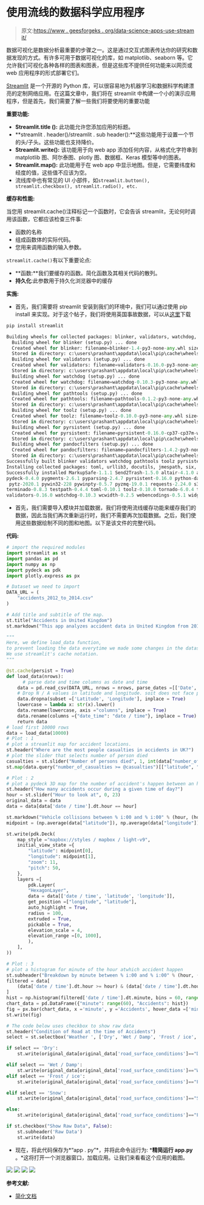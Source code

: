 # 使用流线的数据科学应用程序

> 原文:[https://www . geesforgeks . org/data-science-apps-use-stream it/](https://www.geeksforgeeks.org/data-science-apps-using-streamlit/)

数据可视化是数据分析最重要的步骤之一。这是通过交互式图表传达你的研究和数据发现的方式。有许多可用于数据可视化的库，如 matplotlib、seaborn 等。它允许我们可视化各种各样的图表和图表，但是这些库不提供任何功能来以网页或 web 应用程序的形式部署它们。

[Streamlit](https://streamlit.io/) 是一个开源的 Python 库，可以很容易地为机器学习和数据科学构建漂亮的定制网络应用。在这篇文章中，我们将在 streamlit 中构建一个小的演示应用程序，但是首先，我们需要了解一些我们将要使用的重要功能

**重要功能:**

*   **Streamlit.title ():** 此功能允许您添加应用的标题。
*   **streamlit . header()/streamlit . sub header():**这些功能用于设置一个节的头/子头。这些功能也支持降价。
*   **Streamlit.write():** 该功能用于向 web app 添加任何内容，从格式化字符串到 matplotlib 图、阿尔泰图、plotly 图、数据框、Keras 模型等中的图表。
*   **Streamlit.map():** 此功能用于在 web app 中显示地图。但是，它需要纬度和经度的值，这些值不应该为空。
*   流线库中也有常见的 UI 小部件，如`streamlit.button(), streamlit.checkbox(), streamlit.radio(), etc.`

**缓存和性能:**

当您用 streamlit.cache()注释标记一个函数时，它会告诉 streamlit，无论何时调用该函数，它都应该检查三件事:

*   函数的名称
*   组成函数体的实际代码。
*   您用来调用函数的输入参数。

`streamlit.cache()`有以下重要论点:

*   **函数:**我们要缓存的函数。简化函数及其相关代码的散列。
*   **持久化**:此参数用于持久化浏览器中的缓存

**实施:**

*   首先，我们需要将 streamlit 安装到我们的环境中，我们可以通过使用 pip install 来实现。对于这个帖子，我们将使用英国事故数据，可以从[这里](https://data.gov.uk/dataset/053a6529-6c8c-42ac-ae1e-455b2708e535/road-traffic-accidents)下载

```py
pip install streamlit
```

```py
Building wheels for collected packages: blinker, validators, watchdog, pathtools, toolz, pyrsistent, pandocfilters
  Building wheel for blinker (setup.py) ... done
  Created wheel for blinker: filename=blinker-1.4-py3-none-any.whl size=13455 sha256=c16fdce1fa132ddc8aa6bb1551c299f64b0be90e1535383a52e3b3239e77d69c
  Stored in directory: c:\users\prashant\appdata\local\pip\cache\wheels\22\f5\18\df711b66eb25b21325c132757d4314db9ac5e8dabeaf196eab
  Building wheel for validators (setup.py) ... done
  Created wheel for validators: filename=validators-0.16.0-py3-none-any.whl size=18413 sha256=89b31cd7457f24401a146d26a8a2232d5a3e8a8ae7f1a0991dc67edbfe068a24
  Stored in directory: c:\users\prashant\appdata\local\pip\cache\wheels\38\f6\3c\5b82677e8a1b2ca411c2c10ac379dd894207329736f1ec9047
  Building wheel for watchdog (setup.py) ... done
  Created wheel for watchdog: filename=watchdog-0.10.3-py3-none-any.whl size=73875 sha256=51878f9c2c1adbe7f6d8ab6b9239c28b34990d79ee930ed1741cfa7dee0d25a6
  Stored in directory: c:\users\prashant\appdata\local\pip\cache\wheels\27\21\35\9d1e531f9de5335147dbef07e9cc99d312525ba128a93d1225
  Building wheel for pathtools (setup.py) ... done
  Created wheel for pathtools: filename=pathtools-0.1.2-py3-none-any.whl size=8790 sha256=224f8c78887059b6486a0466d5bbdd8e3fe720ebd02a29df9c6bff90445d4f79
  Stored in directory: c:\users\prashant\appdata\local\pip\cache\wheels\3e\31\09\fa59cef12cdcfecc627b3d24273699f390e71828921b2cbba2
  Building wheel for toolz (setup.py) ... done
  Created wheel for toolz: filename=toolz-0.10.0-py3-none-any.whl size=55579 sha256=815091506aeb386e2900d604ffa9803a3b879c90d8be4a5e9f8d38504f91718c
  Stored in directory: c:\users\prashant\appdata\local\pip\cache\wheels\e2\83\7c\248063997a4f9ff6bf145822e620e8c37117a6b4c765584077
  Building wheel for pyrsistent (setup.py) ... done
  Created wheel for pyrsistent: filename=pyrsistent-0.16.0-cp37-cp37m-win_amd64.whl size=70547 sha256=25abb43e1764a4266afe8485ba9476e4dc560069a06fc13cee042de747b2e750
  Stored in directory: c:\users\prashant\appdata\local\pip\cache\wheels\22\52\11\f0920f95c23ed7d2d0b05f2b7b2f4509e87a20cfe8ea43d987
  Building wheel for pandocfilters (setup.py) ... done
  Created wheel for pandocfilters: filename=pandocfilters-1.4.2-py3-none-any.whl size=7860 sha256=138f70f538c3b075a034bc0f1feee6c2868d8b16216d4ecf74987a9c71561f2e
  Stored in directory: c:\users\prashant\appdata\local\pip\cache\wheels\63\99\01\9fe785b86d1e091a6b2a61e06ddb3d8eb1bc9acae5933d4740
Successfully built blinker validators watchdog pathtools toolz pyrsistent pandocfilters
Installing collected packages: toml, urllib3, docutils, jmespath, six, python-dateutil, botocore, blinker, decorator, validators, enum-compat, s3transfer, boto3, pathtools, watchdog, numpy, pyarrow, click, MarkupSafe, jinja2, ipython-genutils, traitlets, tornado, pywin32, jupyter-core, pyzmq, jupyter-client, wcwidth, prompt-toolkit, backcall, pickleshare, pygments, parso, jedi, colorama, ipython, ipykernel, pyrsistent, zipp, importlib-metadata, attrs, jsonschema, nbformat, pywinpty, terminado, testpath, pandocfilters, entrypoints, webencodings, pyparsing, packaging, bleach, mistune, defusedxml, nbconvert, Send2Trash, prometheus-client, notebook, widgetsnbextension, ipywidgets, pydeck, pytz, pandas, toolz, altair, pillow, tzlocal, protobuf, chardet, idna, requests, base58, cachetools, astor, streamlit
Successfully installed MarkupSafe-1.1.1 Send2Trash-1.5.0 altair-4.1.0 astor-0.8.1 attrs-19.3.0 backcall-0.2.0 base58-2.0.1 bleach-3.1.5 blinker-1.4 boto3-1.14.28 botocore-1.17.28 cachetools-4.1.1 chardet-3.0.4 click-7.1.2 colorama-0.4.3 decorator-4.4.2 defusedxml-0.6.0 docutils-0.15.2 entrypoints-0.3 enum-compat-0.0.3 idna-2.10 importlib-metadata-1.7.0 ipykernel-5.3.4 ipython-7.16.1 ipython-genutils-0.2.0 ipywidgets-7.5.1 jedi-0.17.2 jinja2-2.11.2 jmespath-0.10.0 jsonschema-3.2.0 jupyter-client-6.1.6 jupyter-core-4.6.3 mistune-0.8.4 nbconvert-5.6.1 nbformat-5.0.7 notebook-6.0.3 numpy-1.19.1 packaging-20.4 pandas-1.0.5 pandocfilters-1.4.2 parso-0.7.1 pathtools-0.1.2 pickleshare-0.7.5 pillow-7.2.0 prometheus-client-0.8.0 prompt-toolkit-3.0.5 protobuf-3.12.2 pyarrow-1.0.0 
pydeck-0.4.0 pygments-2.6.1 pyparsing-2.4.7 pyrsistent-0.16.0 python-dateutil-2.8.1
 pytz-2020.1 pywin32-228 pywinpty-0.5.7 pyzmq-19.0.1 requests-2.24.0 s3transfer-0.3.3 six-1.15.0 streamlit-0.64.0 
terminado-0.8.3 testpath-0.4.4 toml-0.10.1 toolz-0.10.0 tornado-6.0.4 traitlets-4.3.3 tzlocal-2.1 urllib3-1.25.10 
validators-0.16.0 watchdog-0.10.3 wcwidth-0.2.5 webencodings-0.5.1 widgetsnbextension-3.5.1 zipp-3.1.0

```

*   首先，我们需要导入模块并加载数据，我们将使用流线缓存功能来缓存我们的数据，因此当我们再次重新运行时，我们不需要再次加载数据。之后，我们使用这些数据绘制不同的图和地图。以下是该文件的完整代码。

**代码:**

```py
# import the required modules
import streamlit as st
import pandas as pd
import numpy as np
import pydeck as pdk
import plotly.express as px

# Dataset we need to import
DATA_URL = (
    "accidents_2012_to_2014.csv"
)

# Add title and subtitle of the map.
st.title("Accidents in United Kingdom")
st.markdown("This app analyzes accident data in United Kingdom from 2012-2014")

"""
Here, we define load_data function,
to prevent loading the data everytime we made some changes in the dataset.
We use streamlit's cache notation.
"""

@st.cache(persist = True)
def load_data(nrows):
      # parse date and time columns as date and time
    data = pd.read_csv(DATA_URL, nrows = nrows, parse_dates =[['Date', 'Time']])
    # Drop N / A values in latitude and longitude. soit does not face problem when we use maps
    data.dropna(subset =['Latitude', 'Longitude'], inplace = True)
    lowercase = lambda x: str(x).lower()
    data.rename(lowercase, axis ="columns", inplace = True)
    data.rename(columns ={"date_time": "date / time"}, inplace = True)
    return data
# load first 10000 rows
data = load_data(10000)
# Plot : 1
# plot a streamlit map for accident locations.
st.header("Where are the most people casualties in accidents in UK?")
# plot the slider that selects number of person died
casualties = st.slider("Number of persons died", 1, int(data["number_of_casualties"].max()))
st.map(data.query("number_of_casualties >= @casualties")[["latitude", "longitude"]].dropna(how ="any"))

# Plot : 2
# plot a pydeck 3D map for the number of accident's happen between an hour interval
st.header("How many accidents occur during a given time of day?")
hour = st.slider("Hour to look at", 0, 23)
original_data = data
data = data[data['date / time'].dt.hour == hour]

st.markdown("Vehicle collisions between % i:00 and % i:00" % (hour, (hour + 1) % 24))
midpoint = (np.average(data["latitude"]), np.average(data["longitude"]))

st.write(pdk.Deck(
    map_style ="mapbox://styles / mapbox / light-v9",
    initial_view_state ={
        "latitude": midpoint[0],
        "longitude": midpoint[1],
        "zoom": 11,
        "pitch": 50,
    },
    layers =[
        pdk.Layer(
        "HexagonLayer",
        data = data[['date / time', 'latitude', 'longitude']],
        get_position =["longitude", "latitude"],
        auto_highlight = True,
        radius = 100,
        extruded = True,
        pickable = True,
        elevation_scale = 4,
        elevation_range =[0, 1000],
        ),
    ],
))

# Plot : 3
# plot a histogram for minute of the hour atwhich accident happen
st.subheader("Breakdown by minute between % i:00 and % i:00" % (hour, (hour + 1) % 24))
filtered = data[
    (data['date / time'].dt.hour >= hour) & (data['date / time'].dt.hour < (hour + 1))
]
hist = np.histogram(filtered['date / time'].dt.minute, bins = 60, range =(0, 60))[0]
chart_data = pd.DataFrame({"minute": range(60), "Accidents": hist})
fig = px.bar(chart_data, x ='minute', y ='Accidents', hover_data =['minute', 'Accidents'], height = 400)
st.write(fig)

# The code below uses checkbox to show raw data
st.header("Condition of Road at the time of Accidents")
select = st.selectbox('Weather ', ['Dry', 'Wet / Damp', 'Frost / ice', 'Snow', 'Flood (Over 3cm of water)'])

if select == 'Dry':
    st.write(original_data[original_data['road_surface_conditions']=="Dry"][["weather_conditions", "light_conditions", "speed_limit", "number_of_casualties"]].sort_values(by =['number_of_casualties'], ascending = False).dropna(how ="any"))

elif select == 'Wet / Damp':
    st.write(original_data[original_data['road_surface_conditions']=="Wet / Damp"][["weather_conditions", "light_conditions", "speed_limit", "number_of_casualties"]].sort_values(by =['number_of_casualties'], ascending = False).dropna(how ="any"))
elif select == 'Frost / ice':
    st.write(original_data[original_data['road_surface_conditions']=="Frost / ice"][["weather_conditions", "light_conditions", "speed_limit", "number_of_casualties"]].sort_values(by =['number_of_casualties'], ascending = False).dropna(how ="any"))

elif select == 'Snow':
    st.write(original_data[original_data['road_surface_conditions']=="Snow"][["weather_conditions", "light_conditions", "speed_limit", "number_of_casualties"]].sort_values(by =['number_of_casualties'], ascending = False).dropna(how ="any"))

else:
    st.write(original_data[original_data['road_surface_conditions']=="Flood (Over 3cm of water)"][["weather_conditions", "light_conditions", "speed_limit", "number_of_casualties"]].sort_values(by =['number_of_casualties'], ascending = False).dropna(how ="any"))

if st.checkbox("Show Raw Data", False):
    st.subheader('Raw Data')
    st.write(data)
```

*   现在，将此代码保存为*“app . py”*，并将此命令运行为: ***精简运行 app.py** 。*这将打开一个浏览器窗口，加载应用。让我们来看看这个应用的截图。

![](img/0c8753a2e759a04bb1bcc040fd280566.png) ![](img/d7d697ee3c51198deae7e0ad6fd8b317.png) ![](img/968ecc6fd8492081b0e6bbe2d8053840.png) ![](img/044418e05bff6ef20bf0a89e0b971df4.png)

**参考文献:**

*   [简化文档](https://docs.streamlit.io/en/stable/)